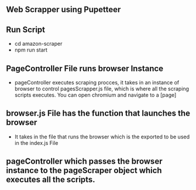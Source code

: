 ## Web Scrapper using Pupetteer ##


## Run Script ##
* cd amazon-scraper
* npm run start 
 
 ## PageController File runs browser Instance ## 

* pageController executes scraping procces, it takes in an instance of browser to control pagesScrapper.js file,
which is where all the scraping scripts executes. You can open chromium and navigate to a [page]

## browser.js File has the function that launches the browser ##
*  It takes in the file that runs the browser which is the exported to be used in the index.js File

## pageController which passes the browser instance to the pageScraper object which executes all the scripts. ##

